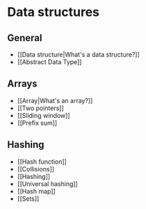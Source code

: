 # Data structures
## General
- [[Data structure|What's a data structure?]]
- [[Abstract Data Type]]
## Arrays
- [[Array|What's an array?]]
- [[Two pointers]]
- [[Sliding window]]
- [[Prefix sum]]
## Hashing
- [[Hash function]]
- [[Collisions]]
- [[Hashing]]
- [[Universal hashing]]
- [[Hash map]]
- [[Sets]]